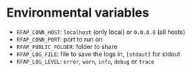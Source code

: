 
# Environmental variables

 - `RFAP_CONN_HOST`: `localhost` (only local) or `0.0.0.0` (all hosts)
 - `RFAP_CONN_PORT`: port to run on
 - `RFAP_PUBLIC_FOLDER`: folder to share
 - `RFAP_LOG_FILE`: file to save the logs in, `[stdout]` for stdout
 - `RFAP_LOG_LEVEL`: `error`, `warn`, `info`, `debug` or `trace`

